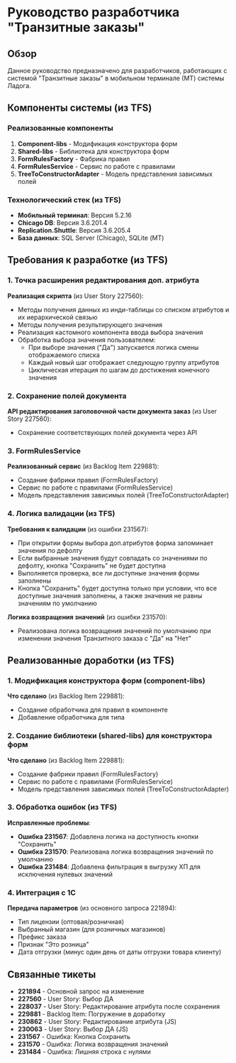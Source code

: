 # Руководство разработчика "Транзитные заказы"

## Обзор

Данное руководство предназначено для разработчиков, работающих с системой "Транзитные заказы" в мобильном терминале (МТ) системы Ладога.

## Компоненты системы (из TFS)

### Реализованные компоненты

1. **Component-libs** - Модификация конструктора форм
2. **Shared-libs** - Библиотека для конструктора форм
3. **FormRulesFactory** - Фабрика правил
4. **FormRulesService** - Сервис по работе с правилами
5. **TreeToConstructorAdapter** - Модель представления зависимых полей

### Технологический стек (из TFS)

- **Мобильный терминал**: Версия 5.2.16
- **Chicago DB**: Версия 3.6.201.4
- **Replication.Shuttle**: Версия 3.6.205.4
- **База данных**: SQL Server (Chicago), SQLite (МТ)

## Требования к разработке (из TFS)

### 1. Точка расширения редактирования доп. атрибута

**Реализация скрипта** (из User Story 227560):
- Методы получения данных из инди-таблицы со списком атрибутов и их иерархической связью
- Методы получения результирующего значения
- Реализация кастомного компонента ввода выбора значения
- Обработка выбора значения пользователем:
  - При выборе значения ("Да") запускается логика смены отображаемого списка
  - Каждый новый шаг отображает следующую группу атрибутов
  - Циклическая итерация по шагам до достижения конечного значения

### 2. Сохранение полей документа

**API редактирования заголовочной части документа заказ** (из User Story 227560):
- Сохранение соответствующих полей документа через API

### 3. FormRulesService

**Реализованный сервис** (из Backlog Item 229881):
- Создание фабрики правил (FormRulesFactory)
- Сервис по работе с правилами (FormRulesService)
- Модель представления зависимых полей (TreeToConstructorAdapter)

### 4. Логика валидации (из TFS)

**Требования к валидации** (из ошибки 231567):
- При открытии формы выбора доп.атрибутов форма запоминает значения по дефолту
- Если выбранные значения будут совпадать со значениями по дефолту, кнопка "Сохранить" не будет доступна
- Выполняется проверка, все ли доступные значения формы заполнены
- Кнопка "Сохранить" будет доступна только при условии, что все доступные значения заполнены, а также значения не равны значениям по умолчанию

**Логика возвращения значений** (из ошибки 231570):
- Реализована логика возвращения значений по умолчанию при изменении значения Транзитного заказа с "Да" на "Нет"

## Реализованные доработки (из TFS)

### 1. Модификация конструктора форм (component-libs)

**Что сделано** (из Backlog Item 229881):
- Создание обработчика для правил в компоненте
- Добавление обработчика для типа

### 2. Создание библиотеки (shared-libs) для конструктора форм

**Что сделано** (из Backlog Item 229881):
- Создание фабрики правил (FormRulesFactory)
- Сервис по работе с правилами (FormRulesService)
- Модель представления зависимых полей (TreeToConstructorAdapter)

### 3. Обработка ошибок (из TFS)

**Исправленные проблемы**:
- **Ошибка 231567**: Добавлена логика на доступность кнопки "Сохранить"
- **Ошибка 231570**: Реализована логика возвращения значений по умолчанию
- **Ошибка 231484**: Добавлена фильтрация в выгрузку ХП для исключения нулевых значений

### 4. Интеграция с 1С

**Передача параметров** (из основного запроса 221894):
- Тип лицензии (оптовая/розничная)
- Выбранный магазин (для розничных магазинов)
- Префикс заказа
- Признак "Это розница"
- Дата отгрузки (минус один день от даты отгрузки товара клиенту)

## Связанные тикеты

- **221894** - Основной запрос на изменение
- **227560** - User Story: Выбор ДА
- **228037** - User Story: Редактирование атрибута после сохранения
- **229881** - Backlog Item: Погружение в доработку
- **230862** - User Story: Редактирование атрибута (JS)
- **230063** - User Story: Выбор ДА (JS)
- **231567** - Ошибка: Кнопка Сохранить
- **231570** - Ошибка: Логика возвращения значений
- **231484** - Ошибка: Лишняя строка с нулями
